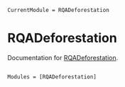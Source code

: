 ```@meta
CurrentModule = RQADeforestation
```

# RQADeforestation

Documentation for [RQADeforestation](https://github.com/EarthyScience/RQADeforestation.jl).

```@index
```

```@autodocs
Modules = [RQADeforestation]
```

